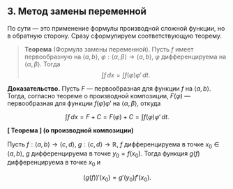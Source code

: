 ## 3. Метод замены переменной

По сути — это применение формулы производной сложной функции, но в обратную сторону. Сразу сформулируем соответствующую теорему.

> **Теорема** (Формула замены переменной).
> Пусть $f$ имеет первообразную на $\langle a, b \rangle$, $\varphi : \langle \alpha, \beta \rangle \to \langle a, b \rangle$, $\varphi$ дифференцируема на $\langle \alpha, \beta \rangle$. Тогда
> $$\int f \, dx = \int f(\varphi)\varphi' \, dt.$$

**Доказательство.** Пусть $F$ — первообразная для функции $f$ на $\langle a, b \rangle$. Тогда, согласно теореме о производной композиции, $F(\varphi)$ — первообразная для функции $f(\varphi)\varphi'$ на $\langle \alpha, \beta \rangle$, откуда

$$\int f \, dx = F + C = F(\varphi) + C = \int f(\varphi)\varphi' \, dt.$$



**[ Теорема ] (о производной композиции)**

Пусть $f:\langle a, b \rangle \to \langle c, d \rangle$, $g: \langle c, d \rangle \to \mathbb{R}$, $f$ дифференцируема в точке $x_0 \in \langle a, b \rangle$, $g$ дифференцируема в точке $y_0 = f(x_0)$. Тогда функция $g(f)$ дифференцируема в точке $x_0$ и

$$(g(f))'(x_0) = g'(y_0)f'(x_0).$$

